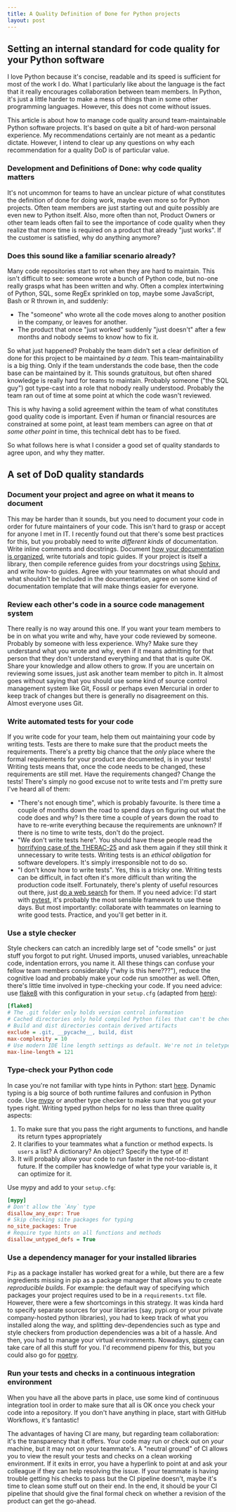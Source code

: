 ```yaml
---
title: A Quality Definition of Done for Python projects
layout: post
---
```


## Setting an internal standard for code quality for your Python software

I love Python because it's concise, readable and its speed is sufficient for most of the work I do. What I particularly
like about the language is the fact that it really encourages collaboration between team members. In Python, it's just a
little harder to make a mess of things than in some other programming languages. However, this does not come without 
issues.

This article is about how to manage code quality around team-maintainable Python software projects. It's based on quite
a bit of hard-won personal experience. My recommendations certainly are not meant as a pedantic dictate. However, I
intend to clear up any questions on why each recommendation for a quality DoD is of particular value.

### Development and Definitions of Done: why code quality matters
It's not uncommon for teams to have an unclear picture of what constitutes the definition of done for doing work, maybe
even more so for Python projects. Often team members are just starting out and quite possibly are even new to Python 
itself. Also, more often than not, Product Owners or other team leads often fail to see the importance of code quality
when they realize that more time is required on a product that already "just works". If the customer is satisfied, why
do anything anymore?

### Does this sound like a familiar scenario already? 
Many code repositories start to rot when they are hard to maintain. This isn't difficult to see: someone wrote
a bunch of Python code, but no-one really grasps what has been written and why. Often a complex intertwining of Python, 
SQL, some RegEx sprinkled on top, maybe some JavaScript, Bash or R thrown in, and suddenly:
- The "someone" who wrote all the code moves along to another position in the company, or leaves for another.
- The product that once "just worked" suddenly "just doesn't" after a few months and nobody seems to know how to fix it.

So what just happened? Probably the team didn't set a clear definition of done for this project to be maintained _by a
team_. This team-maintainability is a big thing. Only if the team understands the code base, then the code base can be
maintained by it. This sounds gratuitous, but often shared knowledge is really hard for teams to maintain. Probably
someone ("the SQL guy") got type-cast into a role that nobody really understood. Probably the team ran out of time at
some point at which the code wasn't reviewed. 

This is why having a solid agreement within the team of what constitutes good quality code is important. Even if human
or financial resources are constrained at some point, at least team members can agree on that _at some other point_ in
time, this technical debt has to be fixed.

So what follows here is what I consider a good set of quality standards to agree upon, and why they matter.

## A set of DoD quality standards

### Document your project and agree on what it means to document
This may be harder than it sounds, but you need to document your code in order for future maintainers of your code. This
isn't hard to grasp or accept for anyone I met in IT. I recently found out that there's some best practices for this,
but you probably need to write _different kinds_ of documentation. Write inline comments and docstrings. Document
[how your documentation is organized](https://www.youtube.com/watch?v=bQSR1UpUdFQ), write tutorials and topic guides. If
your project is itself a library, then compile reference guides from your docstrings using
[Sphinx](https://www.sphinx-doc.org/en/master/), and write how-to guides. Agree with your teammates on what should and
what shouldn't be included in the documentation, agree on some kind of documentation template that will make things
easier for everyone.

### Review each other's code in a source code management system

There really is no way around this one. If you want your team members to be in on what you write and why, have your code
reviewed by someone. Probably by someone with less experience. Why? Make sure they understand what you wrote and why,
even if it means admitting for that person that they don't understand everything and that that is quite OK. Share your
knowledge and allow others to grow. If you are uncertain on reviewing some issues, just ask another team member to pitch
in. It almost goes without saying that you should use some kind of source control management system
like Git, Fossil or perhaps even Mercurial in order to keep track of changes but there is generally no disagreement on
this. Almost everyone uses Git.

### Write automated tests for your code

If you write code for your team, help them out maintaining your code by writing tests. Tests are there to make sure that
the product meets the requirements. There's a pretty big chance that the _only_ place where the formal requirements for
your product are documented, is in your tests! Writing tests means that, once the code needs to be changed, these
requirements are still met. Have the requirements changed? Change the tests! There's simply no good excuse not to write
tests and I'm pretty sure I've heard all of them:

- "There's not enough time", which is probably favourite. Is there time a couple of months down the road to spend days
  on figuring out what the code does and why? Is there time a couple of years down the road to have to re-write 
  everything because the requirements are unknown? If there is no time to write tests, don't do the project.
- "We don't write tests here". You should have these people read the 
  [horrifying case of the THERAC-25](https://en.wikipedia.org/wiki/Therac-25) and ask them again if they still think it
  unnecessary to write tests. Writing tests is an _ethical obligation_ for software developers. It's simply 
  irresponsible not to do so.
- "I don't know how to write tests". Yes, this is a tricky one. Writing tests can be difficult, in fact often it's more
  difficult than writing the production code itself. Fortunately, there's plenty of useful resources out there, just 
  [do a web search](https://duckduckgo.com/?q=writing+tests+in+python) for them. If you need advice: I'd start with 
  [pytest](https://pytest.org/), it's probably the most sensible framework to use these days. But most importantly:
  collaborate with teammates on learning to write good tests. Practice, and you'll get better in it.

### Use a style checker

Style checkers can catch an incredibly large set of "code smells" or just stuff you forgot to put right. Unused imports,
unused variables, unreachable code, indentation errors, you name it. All these things can confuse your fellow team
members considerably ("why is this here???"), reduce the cognitive load and probably make your code run smoother as
well. Often, there's little time involved in type-checking your code. If you need advice: use
[flake8](https://flake8.pycqa.org/en/latest/) with this configuration in your `setup.cfg` (adapted from 
[here](https://flake8.pycqa.org/en/latest/user/configuration.html)):
```ini
[flake8]
# The .git folder only holds version control information
# Cached directories only hold compiled Python files that can't be checked
# Build and dist directories contain derived artifacts
exclude = .git, __pycache__, build, dist
max-complexity = 10
# Use modern IDE line length settings as default. We're not in teletype-age anymore
max-line-length = 121

```

### Type-check your Python code
In case you're not familiar with type hints in Python: start [here](https://realpython.com/lessons/type-hinting/). 
Dynamic typing is a big source of both runtime failures and confusion in Python code. Use
[mypy](https://mypy.readthedocs.io) or another type checker to make sure that you got your types right. Writing typed
python helps for no less than three quality aspects:

1. To make sure that you pass the right arguments to functions, and handle its return types appropriately
1. It clarifies to your teammates what a function or method expects. Is `users` a list? A dictionary? An object? Specify
   the type of it!
1. It will probably allow your code to run faster in the not-too-distant future. If the compiler has knowledge of what
   type your variable is, it can optimize for it.
   
Use mypy and add to your `setup.cfg`:
```ini
[mypy]
# Don't allow the `Any` type
disallow_any_expr: True
# Skip checking site packages for typing
no_site_packages: True
# Require type hints on all functions and methods
disallow_untyped_defs = True
```

### Use a dependency manager for your installed libraries

`Pip` as a package installer has worked great for a while, but there are a few ingredients missing in pip as a package
manager that allows you to create _reproducible builds_. For example: the default way of specifying which packages your
project requires used to be in a `requirements.txt` file. However, there were a few shortcomings in this strategy. It
was kinda hard to specify separate sources for your libraries (say, pypi.org or your private company-hosted python
libraries), you had to keep track of what you installed along the way, and splitting dev-dependencies such as type and
style checkers from production dependencies was a bit of a hassle. And then, you had to manage your virtual
environments. Nowadays, [pipenv](https://pipenv.pypa.io/en/latest/) can take care of all this stuff for you. I'd
recommend pipenv for this, but you could also go for [poetry](https://python-poetry.org/).

### Run your tests and checks in a continuous integration environment
When you have all the above parts in place, use some kind of continuous integration tool in order to make sure that all
is OK once you check your code into a repository. If you don't have anything in place, start with GitHub Workflows, it's
fantastic!

The advantages of having CI are many, but regarding team collaboration: it's the transparency that it offers. Your code
may run or check out on _your_ machine, but it may not on your teammate's. A "neutral ground" of CI allows you to view
the result your tests and checks on a clean working environment. If it exits in error, you have a hyperlink to point at
and ask your colleague if they can help resolving the issue. If your teammate is having trouble getting his checks to
pass but the CI pipeline doesn't, maybe it's time to clean some stuff out on their end. In the end, it should be your CI
pipeline that should give the final formal check on whether a revision of the product can get the go-ahead.  
